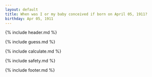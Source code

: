```yaml
---
layout: default
title: When was I or my baby conceived if born on April 05, 1911?
birthday: Apr 05, 1911
---
```


{% include header.md %}

{% include guess.md %}

{% include calculate.md %}

{% include safety.md %}

{% include footer.md %}



